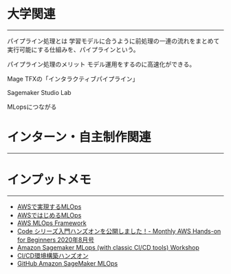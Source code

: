 # 大学関連
* * *
パイプライン処理とは
学習モデルに合うように前処理の一連の流れをまとめて実行可能にする仕組みを、パイプラインという。

パイプライン処理のメリット
モデル運用をするのに高速化ができる。

Mage 
TFXの「インタラクティブパイプライン」

Sagemaker Studio Lab

MLopsにつながる

# インターン・自主制作関連
* * *

# インプットメモ
* * *
- [AWSで実現するMLOps](https://qiita.com/Roe/items/3ddcc66dd0654fd6ad58)
- [AWSではじめるMLOps](https://www.slideshare.net/MariOhbuchi/awsmlops)
- [AWS MLOps Framework](https://aws.amazon.com/jp/solutions/implementations/aws-mlops-framework/?nc1=h_ls)
- [Code シリーズ入門ハンズオンを公開しました！- Monthly AWS Hands-on for Beginners 2020年8月号](https://aws.amazon.com/jp/blogs/news/aws-hands-on-for-beginners-10/)
- [Amazon Sagemaker MLops (with classic CI/CD tools) Workshop](https://catalog.us-east-1.prod.workshops.aws/workshops/ef1c179d-8097-4f34-8dc3-0e9eb381b6eb/)
- [CI/CD環境構築ハンズオン](https://classmethod.github.io/ci-cd-hands-on-ecs/)
- [GitHub Amazon SageMaker MLOps](https://github.com/aws-samples/mlops-amazon-sagemaker/blob/master/README.md)
